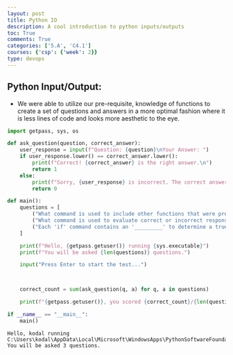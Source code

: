 ```yaml
---
layout: post
title: Python IO
description: A cool introduction to python inputs/outputs
toc: True
comments: True
categories: ['5.A', 'C4.1']
courses: {'csp': {'week': 2}}
type: devops
---
```


## Python Input/Output:
- We were able to utilize our pre-requisite, knowledge of functions to create a set of questions and answers in a more optimal fashion where it is less lines of code and looks more aesthetic to the eye.




```python
import getpass, sys, os

def ask_question(question, correct_answer):
    user_response = input(f"Question: {question}\nYour Answer: ")
    if user_response.lower() == correct_answer.lower():
        print(f"Correct! {correct_answer} is the right answer.\n")
        return 1
    else:
        print(f"Sorry, {user_response} is incorrect. The correct answer is {correct_answer}.\n")
        return 0

def main():
    questions = [
        ("What command is used to include other functions that were previously developed?", "import"),
        ("What command is used to evaluate correct or incorrect response in this example?", "if"),
        ("Each 'if' command contains an '_________' to determine a true or false condition?", "expression")
    ]

    print(f"Hello, {getpass.getuser()} running {sys.executable}")
    print(f"You will be asked {len(questions)} questions.")

    input("Press Enter to start the test...")



    correct_count = sum(ask_question(q, a) for q, a in questions)

    print(f"{getpass.getuser()}, you scored {correct_count}/{len(questions)}.")

if __name__ == "__main__":
    main()
```

    Hello, kodal running C:\Users\kodal\AppData\Local\Microsoft\WindowsApps\PythonSoftwareFoundation.Python.3.11_qbz5n2kfra8p0\python.exe
    You will be asked 3 questions.

